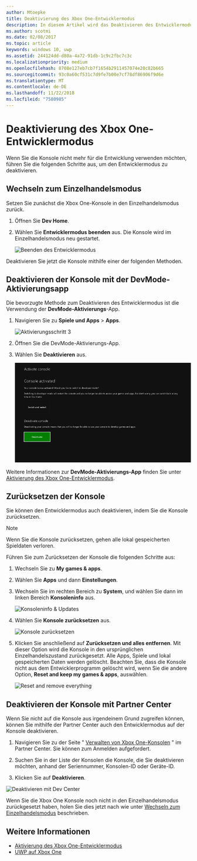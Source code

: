 ```yaml
---
author: Mtoepke
title: Deaktivierung des Xbox One-Entwicklermodus
description: In diesem Artikel wird das Deaktivieren des Entwicklermodus beschrieben.
ms.author: scotmi
ms.date: 02/08/2017
ms.topic: article
keywords: windows 10, uwp
ms.assetid: 244124dd-d80a-4a72-91db-1c9c2fbc7c3c
ms.localizationpriority: medium
ms.openlocfilehash: 8708e127eb7cb7f1654b2911457074e20c82b665
ms.sourcegitcommit: 93c0a60cf531c7d9fe7b00e7cf78df86906f9d6e
ms.translationtype: MT
ms.contentlocale: de-DE
ms.lasthandoff: 11/22/2018
ms.locfileid: "7580985"
---
```

# <a name="xbox-one-developer-mode-deactivation"></a>Deaktivierung des Xbox One-Entwicklermodus

Wenn Sie die Konsole nicht mehr für die Entwicklung verwenden möchten, führen Sie die folgenden Schritte aus, um den Entwicklermodus zu deaktivieren.

## <a name="switch-to-retail-mode"></a>Wechseln zum Einzelhandelsmodus

Setzen Sie zunächst die Xbox One-Konsole in den Einzelhandelsmodus zurück.

1. Öffnen Sie **Dev Home**.

2. Wählen Sie **Entwicklermodus beenden** aus.  Die Konsole wird im Einzelhandelsmodus neu gestartet.  

   ![Beenden des Entwicklermodus](images/devkit-deactivation-1.png)

Deaktivieren Sie jetzt die Konsole mithilfe einer der folgenden Methoden.

## <a name="deactivate-your-console-using-the-dev-mode-activation-app"></a>Deaktivieren der Konsole mit der DevMode-Aktivierungsapp

Die bevorzugte Methode zum Deaktivieren des Entwicklermodus ist die Verwendung der **DevMode-Aktivierungs**-App. 

1. Navigieren Sie zu **Spiele und Apps** > **Apps**.
  
   ![Aktivierungsschritt 3](images/devkit-deactivation-5.png)    
   
2.  Öffnen Sie die DevMode-Aktivierungs-App.

3.  Wählen Sie **Deaktivieren** aus.
  
    ![Deaktivieren der Konsole](images/deactivation-app.png)

Weitere Informationen zur **DevMode-Aktivierungs-App** finden Sie unter [Aktivierung des Xbox One-Entwicklermodus](devkit-activation.md). 

## <a name="reset-your-console"></a>Zurücksetzen der Konsole

Sie können den Entwicklermodus auch deaktivieren, indem Sie die Konsole zurücksetzen.  

> [!NOTE]
> Wenn Sie die Konsole zurücksetzen, gehen alle lokal gespeicherten Spieldaten verloren.

Führen Sie zum Zurücksetzen der Konsole die folgenden Schritte aus:

1.  Wechseln Sie zu **My games & apps**.

2.  Wählen Sie **Apps** und dann **Einstellungen**.

3.  Wechseln Sie im rechten Bereich zu **System**, und wählen Sie dann im linken Bereich **Konsoleninfo** aus.   
   
    ![Konsoleninfo & Updates](images/devkit-deactivation-2.png)  
    
4.  Wählen Sie **Konsole zurücksetzen** aus.
    
    ![Konsole zurücksetzen](images/devkit-deactivation-3.png)
    
5.  Klicken Sie anschließend auf **Zurücksetzen und alles entfernen**. Mit dieser Option wird die Konsole in den ursprünglichen Einzelhandelszustand zurückgesetzt.  Alle Apps, Spiele und lokal gespeicherten Daten werden gelöscht. Beachten Sie, dass die Konsole nicht aus dem Entwicklerprogramm gelöscht wird, wenn Sie die andere Option, **Reset and keep my games & apps**, auswählen.  
   
    ![Reset and remove everything](images/devkit-deactivation-4.png)

## <a name="deactivate-your-console-using-partner-center"></a>Deaktivieren der Konsole mit Partner Center

Wenn Sie nicht auf die Konsole aus irgendeinem Grund zugreifen können, können Sie mithilfe der Partner Center auch den Entwicklermodus auf der Konsole deaktivieren.

1. Navigieren Sie zu der Seite " [Verwalten von Xbox One-Konsolen](https://partner.microsoft.com/xboxdevices) " im Partner Center. Sie können zum Anmelden aufgefordert.

2. Suchen Sie in der Liste der Konsolen die Konsole, die Sie deaktivieren möchten, anhand der Seriennummer, Konsolen-ID oder Geräte-ID.  

3. Klicken Sie auf **Deaktivieren**.  
  
![Deaktivieren mit Dev Center](images/devkit-deactivation-6.png)

Wenn Sie die Xbox One Konsole noch nicht in den Einzelhandelsmodus zurückgesetzt haben, holen Sie dies jetzt nach wie unter [Wechseln zum Einzelhandelsmodus](#switch-to-retail-mode) beschrieben.

## <a name="see-also"></a>Weitere Informationen
- [Aktivierung des Xbox One-Entwicklermodus](devkit-activation.md)
- [UWP auf Xbox One](index.md)
